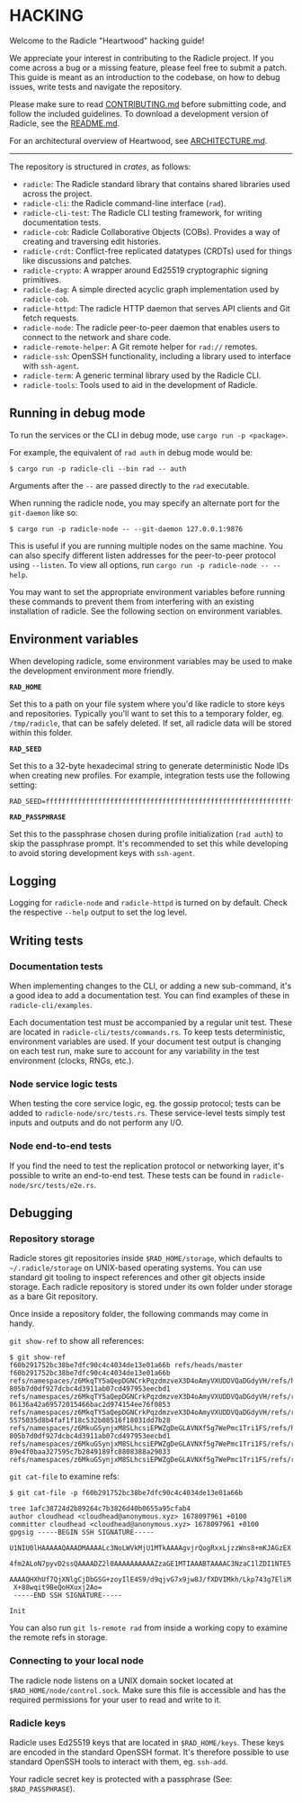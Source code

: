 # HACKING

Welcome to the Radicle "Heartwood" hacking guide!

We appreciate your interest in contributing to the Radicle project. If you come across
a bug or a missing feature, please feel free to submit a patch. This guide is meant as
an introduction to the codebase, on how to debug issues, write tests and navigate the
repository.

Please make sure to read [CONTRIBUTING.md](CONTRIBUTING.md) before submitting code,
and follow the included guidelines. To download a development version of Radicle,
see the [README.md](README.md).

For an architectural overview of Heartwood, see [ARCHITECTURE.md](ARCHITECTURE.md).

---

The repository is structured in *crates*, as follows:

* `radicle`: The Radicle standard library that contains shared libraries used across the project.
* `radicle-cli`: the Radicle command-line interface (`rad`).
* `radicle-cli-test`: The Radicle CLI testing framework, for writing documentation tests.
* `radicle-cob`: Radicle Collaborative Objects (COBs). Provides a way of creating and traversing edit histories.
* `radicle-crdt`: Conflict-free replicated datatypes (CRDTs) used for things like discussions and patches.
* `radicle-crypto`: A wrapper around Ed25519 cryptographic signing primitives.
* `radicle-dag`: A simple directed acyclic graph implementation used by `radicle-cob`.
* `radicle-httpd`: The radicle HTTP daemon that serves API clients and Git fetch requests.
* `radicle-node`: The radicle peer-to-peer daemon that enables users to connect to the network and share code.
* `radicle-remote-helper`: A Git remote helper for `rad://` remotes.
* `radicle-ssh`: OpenSSH functionality, including a library used to interface with `ssh-agent`.
* `radicle-term`: A generic terminal library used by the Radicle CLI.
* `radicle-tools`: Tools used to aid in the development of Radicle.

## Running in debug mode

To run the services or the CLI in debug mode, use `cargo run -p <package>`.

For example, the equivalent of `rad auth` in debug mode would be:

    $ cargo run -p radicle-cli --bin rad -- auth

Arguments after the `--` are passed directly to the `rad` executable.

When running the radicle node, you may specify an alternate port for the `git-daemon`
like so:

    $ cargo run -p radicle-node -- --git-daemon 127.0.0.1:9876

This is useful if you are running multiple nodes on the same machine. You can also
specify different listen addresses for the peer-to-peer protocol using `--listen`.
To view all options, run `cargo run -p radicle-node -- --help`.

You may want to set the appropriate environment variables before running these commands
to prevent them from interfering with an existing installation of radicle. See the
following section on environment variables.

## Environment variables

When developing radicle, some environment variables may be used to make the
development environment more friendly.

**`RAD_HOME`**

Set this to a path on your file system where you'd like radicle to store keys
and repositories. Typically you'll want to set this to a temporary folder, eg.
`/tmp/radicle`, that can be safely deleted. If set, all radicle data will be
stored within this folder.

**`RAD_SEED`**

Set this to a 32-byte hexadecimal string to generate deterministic Node IDs
when creating new profiles. For example, integration tests use the following
setting:

    RAD_SEED=ffffffffffffffffffffffffffffffffffffffffffffffffffffffffffffffff

**`RAD_PASSPHRASE`**

Set this to the passphrase chosen during profile initialization (`rad auth`) to
skip the passphrase prompt. It's recommended to set this while developing to
avoid storing development keys with `ssh-agent`.

## Logging

Logging for `radicle-node` and `radicle-httpd` is turned on by default. Check
the respective `--help` output to set the log level.

## Writing tests

### Documentation tests

When implementing changes to the CLI, or adding a new sub-command, it's a good
idea to add a documentation test. You can find examples of these in
`radicle-cli/examples`.

Each documentation test must be accompanied by a regular unit test. These are
located in `radicle-cli/tests/commands.rs`. To keep tests deterministic,
environment variables are used. If your document test output is changing on
each test run, make sure to account for any variability in the test environment
(clocks, RNGs, etc.).

### Node service logic tests

When testing the core service logic, eg. the gossip protocol; tests can be
added to `radicle-node/src/tests.rs`. These service-level tests simply test
inputs and outputs and do not perform any I/O.

### Node end-to-end tests

If you find the need to test the replication protocol or networking layer, it's
possible to write an end-to-end test. These tests can be found in
`radicle-node/src/tests/e2e.rs`.

## Debugging

### Repository storage

Radicle stores git repositories inside `$RAD_HOME/storage`, which defaults to
`~/.radicle/storage` on UNIX-based operating systems. You can use standard git
tooling to inspect references and other git objects inside storage. Each radicle
repository is stored under its own folder under storage as a bare Git repository.

Once inside a repository folder, the following commands may come in handy.

`git show-ref` to show all references:

    $ git show-ref
    f60b291752bc38be7dfc90c4c4034de13e01a66b refs/heads/master
    f60b291752bc38be7dfc90c4c4034de13e01a66b refs/namespaces/z6MkqTY5aQepDGNCrkPqzdmzveX3D4oAmyVXUDDVQaDGdyVH/refs/heads/master
    805b7d0df927dcbc4d3911ab07cd497953eecbd1 refs/namespaces/z6MkqTY5aQepDGNCrkPqzdmzveX3D4oAmyVXUDDVQaDGdyVH/refs/rad/id
    86136a42a69572015466bac2d974154ee76f0853 refs/namespaces/z6MkqTY5aQepDGNCrkPqzdmzveX3D4oAmyVXUDDVQaDGdyVH/refs/rad/sigrefs
    5575035d8b4faf1f18c532b08516f18031dd7b28 refs/namespaces/z6MkuGSynjxM8SLhcsiEPWZgDeGLAVNXf5g7WePmc1Tri1FS/refs/heads/master
    805b7d0df927dcbc4d3911ab07cd497953eecbd1 refs/namespaces/z6MkuGSynjxM8SLhcsiEPWZgDeGLAVNXf5g7WePmc1Tri1FS/refs/rad/id
    89e4f0baa327595c7b2849189fc8808388a29033 refs/namespaces/z6MkuGSynjxM8SLhcsiEPWZgDeGLAVNXf5g7WePmc1Tri1FS/refs/rad/sigrefs

`git cat-file` to examine refs:

    $ git cat-file -p f60b291752bc38be7dfc90c4c4034de13e01a66b

    tree 1afc38724d2b89264c7b3826d40b0655a95cfab4
    author cloudhead <cloudhead@anonymous.xyz> 1678097961 +0100
    committer cloudhead <cloudhead@anonymous.xyz> 1678097961 +0100
    gpgsig -----BEGIN SSH SIGNATURE-----
     U1NIU0lHAAAAAQAAADMAAAALc3NoLWVkMjU1MTkAAAAgvjrQogRxxLjzzWns8+mKJAGzEX
     4fm2ALoN7pyvD2ssQAAAADZ2l0AAAAAAAAAAZzaGE1MTIAAABTAAAAC3NzaC1lZDI1NTE5
     AAAAQHXhUf7QjXNlgCjDbGSG+zoyIlE4S9/d9qjvG7x9jw8J/fXDVIMkh/Lkp743g7EliM
     X+88wqit9BeQoHXuxj2Ao=
     -----END SSH SIGNATURE-----

    Init

You can also run `git ls-remote rad` from inside a working copy to examine the
remote refs in storage.

### Connecting to your local node

The radicle node listens on a UNIX domain socket located at
`$RAD_HOME/node/control.sock`. Make sure this file is accessible and has the
required permissions for your user to read and write to it.

### Radicle keys

Radicle uses Ed25519 keys that are located in `$RAD_HOME/keys`. These keys are
encoded in the standard OpenSSH format. It's therefore possible to use standard
OpenSSH tools to interact with them, eg. `ssh-add`.

Your radicle secret key is protected with a passphrase (See: `$RAD_PASSPHRASE`).

